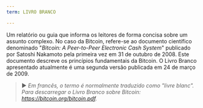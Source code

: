 ```yaml
---
term: LIVRO BRANCO

---
```

Um relatório ou guia que informa os leitores de forma concisa sobre um assunto complexo. No caso da Bitcoin, refere-se ao documento científico denominado "*Bitcoin: A Peer-to-Peer Electronic Cash System*" publicado por Satoshi Nakamoto pela primeira vez em 31 de outubro de 2008. Este documento descreve os princípios fundamentais da Bitcoin. O Livro Branco apresentado atualmente é uma segunda versão publicada em 24 de março de 2009.

> ► *Em francês, o termo é normalmente traduzido como "livre blanc". Para descarregar o Livro Branco sobre Bitcoin: https://bitcoin.org/bitcoin.pdf.*